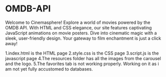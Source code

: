 # OMDB-API
Welcome to Cinemasphere! Explore a world of movies powered by the OMDB API. With HTML and CSS elegance, our site features captivating JavaScript animations on movie posters. Dive into cinematic magic with a sleek, user-friendly design. Your gateway to film enchantment is just a click away!

1.index.html is the HTML page
2.style.css is the CSS page
3.script.js is the javascript page
4.The resources folder has all the images from the carousel and the logo.
5.The favorites tab is not working properly. Working on it as i am not yet fully accustomed to databases. 

